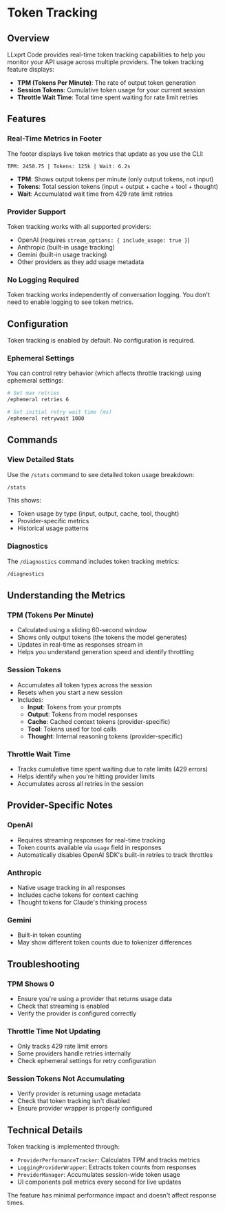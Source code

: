 # Token Tracking

## Overview

LLxprt Code provides real-time token tracking capabilities to help you monitor your API usage across multiple providers. The token tracking feature displays:

- **TPM (Tokens Per Minute)**: The rate of output token generation
- **Session Tokens**: Cumulative token usage for your current session
- **Throttle Wait Time**: Total time spent waiting for rate limit retries

## Features

### Real-Time Metrics in Footer

The footer displays live token metrics that update as you use the CLI:

```
TPM: 2450.75 | Tokens: 125k | Wait: 6.2s
```

- **TPM**: Shows output tokens per minute (only output tokens, not input)
- **Tokens**: Total session tokens (input + output + cache + tool + thought)
- **Wait**: Accumulated wait time from 429 rate limit retries

### Provider Support

Token tracking works with all supported providers:

- OpenAI (requires `stream_options: { include_usage: true }`)
- Anthropic (built-in usage tracking)
- Gemini (built-in usage tracking)
- Other providers as they add usage metadata

### No Logging Required

Token tracking works independently of conversation logging. You don't need to enable logging to see token metrics.

## Configuration

Token tracking is enabled by default. No configuration is required.

### Ephemeral Settings

You can control retry behavior (which affects throttle tracking) using ephemeral settings:

```bash
# Set max retries
/ephemeral retries 6

# Set initial retry wait time (ms)
/ephemeral retrywait 1000
```

## Commands

### View Detailed Stats

Use the `/stats` command to see detailed token usage breakdown:

```bash
/stats
```

This shows:

- Token usage by type (input, output, cache, tool, thought)
- Provider-specific metrics
- Historical usage patterns

### Diagnostics

The `/diagnostics` command includes token tracking metrics:

```bash
/diagnostics
```

## Understanding the Metrics

### TPM (Tokens Per Minute)

- Calculated using a sliding 60-second window
- Shows only output tokens (the tokens the model generates)
- Updates in real-time as responses stream in
- Helps you understand generation speed and identify throttling

### Session Tokens

- Accumulates all token types across the session
- Resets when you start a new session
- Includes:
  - **Input**: Tokens from your prompts
  - **Output**: Tokens from model responses
  - **Cache**: Cached context tokens (provider-specific)
  - **Tool**: Tokens used for tool calls
  - **Thought**: Internal reasoning tokens (provider-specific)

### Throttle Wait Time

- Tracks cumulative time spent waiting due to rate limits (429 errors)
- Helps identify when you're hitting provider limits
- Accumulates across all retries in the session

## Provider-Specific Notes

### OpenAI

- Requires streaming responses for real-time tracking
- Token counts available via `usage` field in responses
- Automatically disables OpenAI SDK's built-in retries to track throttles

### Anthropic

- Native usage tracking in all responses
- Includes cache tokens for context caching
- Thought tokens for Claude's thinking process

### Gemini

- Built-in token counting
- May show different token counts due to tokenizer differences

## Troubleshooting

### TPM Shows 0

- Ensure you're using a provider that returns usage data
- Check that streaming is enabled
- Verify the provider is configured correctly

### Throttle Time Not Updating

- Only tracks 429 rate limit errors
- Some providers handle retries internally
- Check ephemeral settings for retry configuration

### Session Tokens Not Accumulating

- Verify provider is returning usage metadata
- Check that token tracking isn't disabled
- Ensure provider wrapper is properly configured

## Technical Details

Token tracking is implemented through:

- `ProviderPerformanceTracker`: Calculates TPM and tracks metrics
- `LoggingProviderWrapper`: Extracts token counts from responses
- `ProviderManager`: Accumulates session-wide token usage
- UI components poll metrics every second for live updates

The feature has minimal performance impact and doesn't affect response times.
